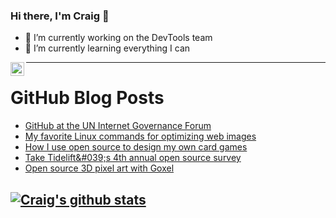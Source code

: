 ### Hi there, I'm Craig 👋

<!--
**CraigTeelFugro/CraigTeelFugro** is a ✨ _special_ ✨ repository because its `README.md` (this file) appears on your GitHub profile.

Here are some ideas to get you started:
-->

- 🔭 I’m currently working on the DevTools team
- 🌱 I’m currently learning everything I can

[<img align="left" alt="Craig Teel | LinkedIn" width="22px" src="https://cdn.jsdelivr.net/npm/simple-icons@v3/icons/linkedin.svg" />][linkedin]

---

# GitHub Blog Posts

<!-- BLOG-POST-LIST:START -->
- [GitHub at the UN Internet Governance Forum](https://github.blog/2021-12-13-github-at-the-un-internet-governance-forum/)
- [My favorite Linux commands for optimizing web images](https://opensource.com/article/21/12/optimize-web-images-linux)
- [How I use open source to design my own card games](https://opensource.com/article/21/12/open-source-card-game)
- [Take Tidelift&amp;#039;s 4th annual open source survey](https://opensource.com/article/21/12/open-source-survey)
- [Open source 3D pixel art with Goxel](https://opensource.com/article/21/12/3d-pixel-art-goxel)
<!-- BLOG-POST-LIST:END -->

## [![Craig's github stats](https://github-readme-stats.vercel.app/api?username=craigteelfugro)](https://github.com/anuraghazra/github-readme-stats)


[linkedin]: https://linkedin.com/in/craig-teel-b8786771
